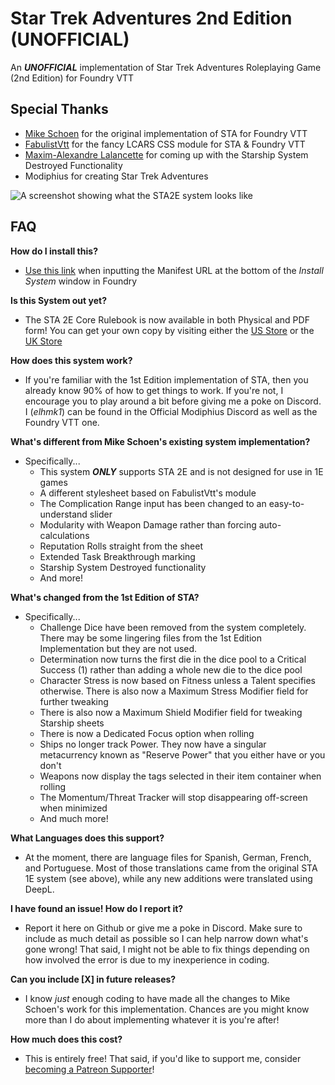 # Star Trek Adventures 2nd Edition (UNOFFICIAL)
An ***UNOFFICIAL*** implementation of Star Trek Adventures Roleplaying Game (2nd Edition) for Foundry VTT

## Special Thanks
- [Mike Schoen](https://github.com/mkscho63/sta) for the original implementation of STA for Foundry VTT
- [FabulistVtt](https://github.com/FabulistVtt/sta-lcars-ui) for the fancy LCARS CSS module for STA & Foundry VTT
- [Maxim-Alexandre Lalancette](https://github.com/malalancette) for coming up with the Starship System Destroyed Functionality
- Modiphius for creating Star Trek Adventures

![A screenshot showing what the STA2E system looks like](https://github.com/ELH-mk1/sta2e/blob/main/STA2E-Foundry.jpg?raw=true)

## FAQ

**How do I install this?**
- [Use this link](https://raw.githubusercontent.com/ELH-mk1/sta2e/master/src/system.json) when inputting the Manifest URL at the bottom of the *Install System* window in Foundry

**Is this System out yet?**
- The STA 2E Core Rulebook is now available in both Physical and PDF form! You can get your own copy by visiting either the [US Store](https://modiphius.us/collections/star-trek-adventures-tabletop-rpg/products/star-trek-adventures-the-roleplaying-game-second-edition-core-rulebook) or the [UK Store](https://modiphius.net/collections/star-trek-adventures/products/star-trek-adventures-the-roleplaying-game-second-edition-core-rulebook)

**How does this system work?**
- If you're familiar with the 1st Edition implementation of STA, then you already know 90% of how to get things to work. If you're not, I encourage you to play around a bit before giving me a poke on Discord. I (*elhmk1*) can be found in the Official Modiphius Discord as well as the Foundry VTT one.

**What's different from Mike Schoen's existing system implementation?**
- Specifically...
  - This system ***ONLY*** supports STA 2E and is not designed for use in 1E games
  - A different stylesheet based on FabulistVtt's module
  - The Complication Range input has been changed to an easy-to-understand slider
  - Modularity with Weapon Damage rather than forcing auto-calculations
  - Reputation Rolls straight from the sheet
  - Extended Task Breakthrough marking
  - Starship System Destroyed functionality
  - And more!
  
**What's changed from the 1st Edition of STA?**
- Specifically...
  - Challenge Dice have been removed from the system completely. There may be some lingering files from the 1st Edition Implementation but they are not used.
  - Determination now turns the first die in the dice pool to a Critical Success (1) rather than adding a whole new die to the dice pool
  - Character Stress is now based on Fitness unless a Talent specifies otherwise. There is also now a Maximum Stress Modifier field for further tweaking
  - There is also now a Maximum Shield Modifier field for tweaking Starship sheets
  - There is now a Dedicated Focus option when rolling
  - Ships no longer track Power. They now have a singular metacurrency known as "Reserve Power" that you either have or you don't
  - Weapons now display the tags selected in their item container when rolling
  - The Momentum/Threat Tracker will stop disappearing off-screen when minimized
  - And much more!

**What Languages does this support?**
- At the moment, there are language files for Spanish, German, French, and Portuguese. Most of those translations came from the original STA 1E system (see above), while any new additions were translated using DeepL.

**I have found an issue! How do I report it?**
- Report it here on Github or give me a poke in Discord. Make sure to include as much detail as possible so I can help narrow down what's gone wrong! That said, I might not be able to fix things depending on how involved the error is due to my inexperience in coding.

**Can you include [X] in future releases?**
- I know *just* enough coding to have made all the changes to Mike Schoen's work for this implementation. Chances are you might know more than I do about implementing whatever it is you're after!

**How much does this cost?**
- This is entirely free! That said, if you'd like to support me, consider [becoming a Patreon Supporter](https://www.patreon.com/ELHmk1)!
